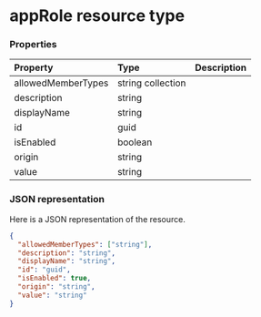 # appRole resource type




### Properties
| Property	   | Type	|Description|
|:---------------|:--------|:----------|
|allowedMemberTypes|string collection||
|description|string||
|displayName|string||
|id|guid||
|isEnabled|boolean||
|origin|string||
|value|string||

### JSON representation

Here is a JSON representation of the resource.

<!-- {
  "blockType": "resource",
  "optionalProperties": [

  ],
  "@odata.type": "microsoft.graph.approle"
}-->

```json
{
  "allowedMemberTypes": ["string"],
  "description": "string",
  "displayName": "string",
  "id": "guid",
  "isEnabled": true,
  "origin": "string",
  "value": "string"
}

```

<!-- uuid: 8fcb5dbc-d5aa-4681-8e31-b001d5168d79
2015-10-25 14:57:30 UTC -->
<!-- {
  "type": "#page.annotation",
  "description": "appRole resource",
  "keywords": "",
  "section": "documentation",
  "tocPath": ""
}-->